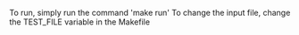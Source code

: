 To run, simply run the command 'make run'
To change the input file, change the TEST\_FILE variable in the Makefile
